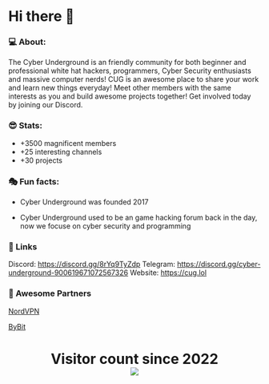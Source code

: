 # Hi there 👋

### 💻 About:
The Cyber Underground is an friendly community for both beginner and professional white hat hackers, programmers, Cyber Security enthusiasts and massive computer nerds! CUG is an awesome place to share your work and learn new things everyday! Meet other members with the same interests as you and build awesome projects together! Get involved today by joining our Discord.

### 😎 Stats:
* +3500 magnificent members
* +25 interesting channels
* +30 projects
  
### 🎭 Fun facts:
* Cyber Underground was founded 2017

* Cyber Underground used to be an game hacking forum back in the day, now we focuse on cyber security and programming

### 👥 Links
Discord: https://discord.gg/8rYq9TyZdp
Telegram: https://discord.gg/cyber-underground-900619671072567326
Website: https://cug.lol

### 🤝 Awesome Partners
[NordVPN](https://go.nordvpn.net/SH4an)

[ByBit](https://partner.bybit.com/b/CUG )

<p> 
  <h1 align="center">Visitor count since 2022<br>
  <img src="https://profile-counter.glitch.me/Cyber-Underground/count.svg" />
    </h1>
</p>

